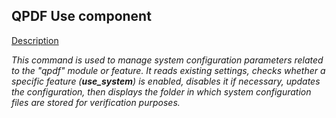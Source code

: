## __QPDF Use component__

<u> Description</u>

_This command is used to manage system configuration parameters related to the "qpdf" module or feature. It reads existing settings, checks whether a specific feature (<b>use_system</b>) is enabled, disables it if necessary, updates the configuration, then displays the folder in which system configuration files are stored for verification purposes._
